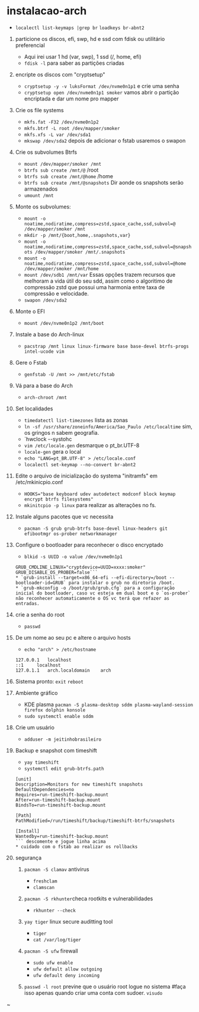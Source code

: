 # instalacao-arch
* `localectl list-keymaps |grep br`
  `loadkeys br-abnt2`
1. particione os discos, efi, swp, hd e ssd com fdisk ou utilitário preferencial
	* Aqui irei usar 1 hd (var, swp), 1 ssd (/, home, efi) 
	* `fdisk -l` para saber as partições criadas
2. encripte os discos com "cryptsetup"
	* `cryptsetup -y -v luksFormat /dev/nvme0n1p1` e crie uma senha 
	* `cryptsetup open /dev/nvme0n1p1 smoker` vamos abrir o partição encriptada e dar um nome pro mapper
3. Crie os file systems
	* `mkfs.fat -F32 /dev/nvme0n1p2` 
	* `mkfs.btrf -L root /dev/mapper/smoker`
	* `mkfs.xfs -L var /dev/sda1`
	* `mkswap /dev/sda2` depois de adicionar o fstab usaremos o swapon
4. Crie os subvolumes Btrfs
	* `mount /dev/mapper/smoker /mnt`
	* `btrfs sub create /mnt/@` /root 
	* `btrfs sub create /mnt/@home` /home
	* `btrfs sub create /mnt/@snapshots` Dir aonde os snapshots serão armazenados
	* `umount /mnt`
5. Monte os subvolumes:
	* `mount -o noatime,nodiratime,compress=zstd,space_cache,ssd,subvol=@ /dev/mapper/smoker /mnt` 
	* `mkdir -p /mnt/{boot,home,.snapshots,var}`
 	* `mount -o noatime,nodiratime,compress=zstd,space_cache,ssd,subvol=@snapshots /dev/mapper/smoker /mnt/.snapshots`
	* `mount -o noatime,nodiratime,compress=zstd,space_cache,ssd,subvol=@home /dev/mapper/smoker /mnt/home`
	* `mount /dev/sdb1 /mnt/var`
Essas opções trazem recursos que melhoram a vida útil do seu sdd, assim como o algoritimo de compressão zstd que possui uma harmonia entre taxa de compressão e velocidade.
	* `swapon /dev/sda2`
6. Monte o EFI
	* `mount /dev/nvme0n1p2 /mnt/boot`

7. Instale a base do Arch-linux
	* `pacstrap /mnt linux linux-firmware base base-devel btrfs-progs intel-ucode vim`
8. Gere o Fstab
	* `genfstab -U /mnt >> /mnt/etc/fstab`
9. Vá para a base do Arch
	* `arch-chroot /mnt`
10. Set localidades
	* `timedatectl list-timezones` lista as zonas
	* `ln -sf /usr/share/zoneinfo/America/Sao_Paulo /etc/localtime`  sim, os gringos n sabem geografia.
	* `hwclock --systohc
	* `vim /etc/locale.gen` desmarque o pt_br.UTF-8
	* `locale-gen` gera o local
	* `echo "LANG=pt_BR.UTF-8" > /etc/locale.conf`
	* `localectl set-keymap --no-convert br-abnt2`
11. Edite o arquivo de inicialização do systema "initramfs" em /etc/mkinicpio.conf
	* `HOOKS="base keyboard udev autodetect modconf block keymap encrypt btrfs filesystems"`
	* `mkinitcpio -p linux` para realizar as alterações no fs.
12. Instale alguns pacotes que vc necessita
	* `pacman -S grub grub-btrfs base-devel linux-headers git efibootmgr os-prober networkmanager` 

13. Configure o bootloader para reconhecer o disco encryptado
	* `blkid -s UUID -o value /dev/nvme0n1p1 ` 
	```vim /etc/default/grub
	GRUB_CMDLINE_LINUX="cryptdevice=UUID=xxxx:smoker"
	GRUB_DISABLE_OS_PROBER=false```
	* `grub-install --target=x86_64-efi --efi-directory=/boot --bootloader-id=GRUB` para instalar o grub no diretorio /boot.
	* `grub-mkconfig -o /boot/grub/grub.cfg` para a configuração inicial do bootloader, caso vc esteja em dual boot e o `os-prober` não reconhecer automaticamente o OS vc terá que refazer as entradas.

14. crie a senha do root
	* `passwd`
15. De um nome ao seu pc e altere o arquivo hosts
	* `echo "arch" > /etc/hostname`
	``` vim /etc/hosts
	127.0.0.1	localhost
	::1		localhost
	127.0.1.1	arch.localdomain	arch
	```
16. Sistema pronto:
	`exit`
	`reboot`
	

17. Ambiente gráfico
	* KDE plasma `pacman -S plasma-desktop sddm plasma-wayland-session firefox dolphin konsole`
	* `sudo systemctl enable sddm`
18. Crie um usuário
	* `adduser -m jeitinhobrasileiro`
19. Backup e snapshot com timeshift
	* `yay timeshift`
	* `systemctl edit grub-btrfs.path`
	``` 
	[unit]
	Description=Monitors for new timeshift snapshots
	DefaultDependencies=no
	Requires=run-timeshift-backup.mount
	After=run-timeshift-backup.mount
	BindsTo=run-timeshift-backup.mount
	
	[Path]
	PathModified=/run/timeshift/backup/timeshift-btrfs/snapshots
	
	[Install]
	Wantedby=run-timeshift-backup.mount
	``` descomente e jogue linha acima
	* cuidado com o fstab ao realizar os rollbacks

20. segurança
	1. `pacman -S clamav` antivirus
		* `freshclam`
		* `clamscan`
	
	2. `pacman -S rkhunter`checa rootkits e vulnerabilidades
		* `rkhunter --check`

	3. `yay tiger` linux secure auditting tool
		* `tiger`
		* `cat /var/log/tiger`

	4. `pacman -S ufw` firewall
		* `sudo ufw enable`
		* `ufw default allow outgoing`
		* `ufw default deny incoming`
	
	5. `passwd -l root` previne que o usuário root logue no sistema #faça isso apenas quando criar uma conta com sudoer. `visudo`
		
	
~                                        
